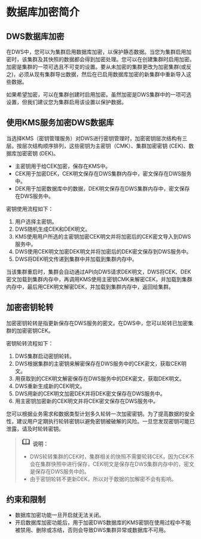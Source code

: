 # 数据库加密简介<a name="dws_01_0115"></a>

## DWS数据库加密<a name="section6440145262618"></a>

在DWS中，您可以为集群启用数据库加密，以保护静态数据。当您为集群启用加密时，该集群及其快照的数据都会得到加密处理。您可以在创建集群时启用加密。加密是集群的一项可选且不可变的设置。要从未加密的集群更改为加密集群\(或反之\)，必须从现有集群导出数据，然后在已启用数据库加密的新集群中重新导入这些数据。

如果希望加密，可以在集群创建时启用加密。虽然加密是DWS集群中的一项可选设置，但我们建议您为集群启用该设置以保护数据。

## 使用KMS服务加密DWS数据库<a name="section18974175462716"></a>

当选择KMS（密钥管理服务）对DWS进行密钥管理时，加密密钥层次结构有三层。按层次结构顺序排列，这些密钥为主密钥（CMK）、集群加密密钥 \(CEK\)、数据库加密密钥 \(DEK\)。

-   主密钥用于给CEK加密，保存在KMS中。
-   CEK用于加密DEK，CEK明文保存在DWS集群内存中，密文保存在DWS服务中。
-   DEK用于加密数据库中的数据，DEK明文保存在DWS集群内存中，密文保存在DWS服务中。

密钥使用流程如下：

1.  用户选择主密钥。
2.  DWS随机生成CEK和DEK明文。
3.  KMS使用用户所选的主密钥加密CEK明文并将加密后的CEK密文导入到DWS服务中。
4.  DWS使用CEK明文加密DEK明文并将加密后的DEK密文保存到DWS服务中。
5.  DWS将DEK明文传递到集群中并加载到集群内存中。

当该集群重启时，集群会自动通过API向DWS请求DEK明文，DWS将CEK、DEK密文加载到集群内存中，再调用KMS使用主密钥CMK来解密CEK，并加载到集群内存中，最后用CEK明文解密DEK，并加载到集群内存中，返回给集群。

## 加密密钥轮转<a name="section124571220182719"></a>

加密密钥轮转是指更新保存在DWS服务的密文。在DWS中，您可以轮转已加密集群的加密密钥CEK。

密钥轮转流程如下：

1.  DWS集群启动密钥轮转。
2.  DWS根据集群的主密钥来解密保存在DWS服务中的CEK密文，获取CEK明文。
3.  用获取到的CEK明文解密保存在DWS服务中的DEK密文，获取DEK明文。
4.  DWS重新生成新的CEK明文。
5.  DWS用新的CEK明文加密DEK并将DEK密文保存在DWS服务中。
6.  用主密钥加密新的CEK明文并将CEK密文保存在DWS服务中。

您可以根据业务需求和数据类型计划多久轮转一次加密密钥。为了提高数据的安全性，建议用户定期执行轮转密钥以避免密钥被破解的风险。一旦您发现密钥可能已泄露，请及时轮转密钥。

>![](public_sys-resources/icon-note.gif) **说明：**   
>-   DWS轮转集群的CEK时，集群相关的快照不需要轮转CEK，因为CEK不会在集群快照中进行保存，CEK明文是保存在DWS集群内存中的，密文是保存在DWS服务中的。  
>-   由于密钥轮转不更新DEK，所以对于数据的加解密不会有影响。  

## 约束和限制<a name="section1741934101915"></a>

-   数据库加密功能一旦开启就无法关闭。
-   开启数据库加密功能后，用于加密DWS数据库的KMS密钥在使用过程中不能被禁用、删除或冻结，否则会导致DWS集群异常或数据库不可用。

